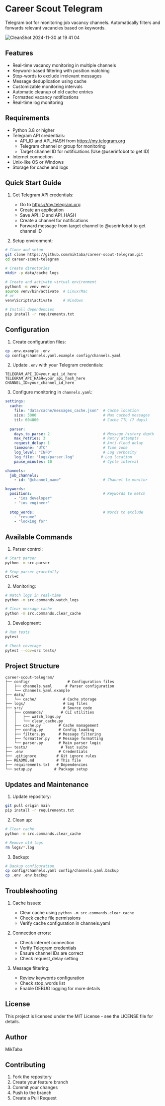 # Career Scout Telegram

Telegram bot for monitoring job vacancy channels. Automatically filters and forwards relevant vacancies based on keywords.

![CleanShot 2024-11-30 at 19 41 04](https://github.com/user-attachments/assets/3734e4a1-0978-4924-b1ed-458e18383d39)


## Features
- Real-time vacancy monitoring in multiple channels
- Keyword-based filtering with position matching
- Stop-words to exclude irrelevant messages
- Message deduplication using cache
- Customizable monitoring intervals
- Automatic cleanup of old cache entries
- Formatted vacancy notifications
- Real-time log monitoring

## Requirements
- Python 3.8 or higher
- Telegram API credentials:
  - API_ID and API_HASH from https://my.telegram.org
  - Telegram channel or group for monitoring
  - Target channel ID for notifications (Use @userinfobot to get ID)
- Internet connection
- Unix-like OS or Windows
- Storage for cache and logs

## Quick Start Guide

1. Get Telegram API credentials:
   - Go to https://my.telegram.org
   - Create an application
   - Save API_ID and API_HASH
   - Create a channel for notifications
   - Forward message from target channel to @userinfobot to get channel ID

2. Setup environment:
```bash
# Clone and setup
git clone https://github.com/miktaba/career-scout-telegram.git
cd career-scout-telegram

# Create directories
mkdir -p data/cache logs

# Create and activate virtual environment
python3 -m venv venv
source venv/bin/activate  # Linux/Mac
# or
venv\Scripts\activate     # Windows

# Install dependencies
pip install -r requirements.txt
```

## Configuration

1. Create configuration files:
```bash
cp .env.example .env
cp config/channels.yaml.example config/channels.yaml
```

2. Update `.env` with your Telegram credentials:
```env
TELEGRAM_API_ID=your_api_id_here
TELEGRAM_API_HASH=your_api_hash_here
CHANNEL_ID=your_channel_id_here
```

3. Configure monitoring in `channels.yaml`:
```yaml
settings:
  cache:
    file: "data/cache/messages_cache.json"  # Cache location
    size: 5000                              # Max cached messages
    ttl: 604800                             # Cache TTL (7 days)
  
  parser:
    days_to_parse: 2                        # Message history depth
    max_retries: 3                          # Retry attempts
    request_delay: 1                        # Anti-flood delay
    timezone: "UTC"                         # Time zone
    log_level: "INFO"                       # Log verbosity
    log_file: "logs/parser.log"            # Log location
    pause_minutes: 10                       # Cycle interval

channels:
  job_channels:
    - id: "@channel_name"                   # Channel to monitor

keywords:
  positions:                                # Keywords to match
    - "ios developer"
    - "ios engineer"
  
  stop_words:                               # Words to exclude
    - "resume"
    - "looking for"
```

## Available Commands

1. Parser control:
```bash
# Start parser
python -m src.parser

# Stop parser gracefully
Ctrl+C
```

2. Monitoring:
```bash
# Watch logs in real-time
python -m src.commands.watch_logs

# Clear message cache
python -m src.commands.clear_cache
```

3. Development:
```bash
# Run tests
pytest

# Check coverage
pytest --cov=src tests/
```

## Project Structure
```
career-scout-telegram/
├── config/                 # Configuration files
│   ├── channels.yaml      # Parser configuration
│   └── channels.yaml.example
├── data/
│   └── cache/            # Cache storage
├── logs/                 # Log files
├── src/                  # Source code
│   ├── commands/        # CLI utilities
│   │   ├── watch_logs.py
│   │   └── clear_cache.py
│   ├── cache.py        # Cache management
│   ├── config.py       # Config loading
│   ├── filters.py      # Message filtering
│   ├── formatter.py    # Message formatting
│   └── parser.py       # Main parser logic
├── tests/               # Test suite
├── .env                # Credentials
├── .gitignore         # Git ignore rules
├── README.md          # This file
├── requirements.txt   # Dependencies
└── setup.py          # Package setup
```

## Updates and Maintenance

1. Update repository:
```bash
git pull origin main
pip install -r requirements.txt
```

2. Clean up:
```bash
# Clear cache
python -m src.commands.clear_cache

# Remove old logs
rm logs/*.log
```

3. Backup:
```bash
# Backup configuration
cp config/channels.yaml config/channels.yaml.backup
cp .env .env.backup
```

## Troubleshooting

1. Cache issues:
   - Clear cache using `python -m src.commands.clear_cache`
   - Check cache file permissions
   - Verify cache configuration in channels.yaml

2. Connection errors:
   - Check internet connection
   - Verify Telegram credentials
   - Ensure channel IDs are correct
   - Check request_delay setting

3. Message filtering:
   - Review keywords configuration
   - Check stop_words list
   - Enable DEBUG logging for more details

## License

This project is licensed under the MIT License - see the LICENSE file for details.

## Author

MikTaba

## Contributing

1. Fork the repository
2. Create your feature branch
3. Commit your changes
4. Push to the branch
5. Create a Pull Request
